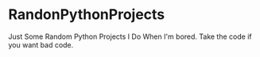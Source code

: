 # RandonPythonProjects
Just Some Random Python Projects I Do When I'm bored. Take the code if you want bad code.
